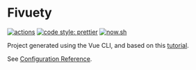 # Fivuety

[![actions](https://github.com/partheseas/fivuety/workflows/main/badge.svg)](https://github.com/partheseas/fivuety)
[![code style: prettier](https://img.shields.io/badge/code_style-prettier-ff69b4.svg)](https://github.com/prettier/prettier)
[![now.sh](https://img.shields.io/static/v1?label=view&message=now.sh&color=000000)](https://fivuety.now.sh)

Project generated using the Vue CLI, and based on this [tutorial](https://www.youtube.com/watch?v=wvRVfyPKOA0).

See [Configuration Reference](https://cli.vuejs.org/config/).
